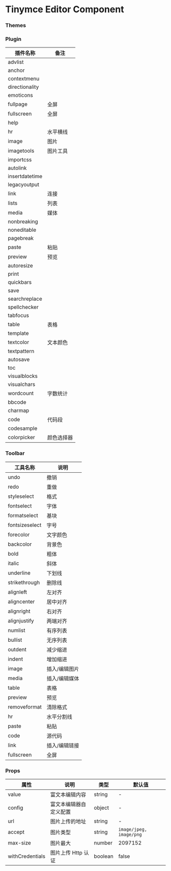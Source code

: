 # Tinymce Editor Component

### Themes

### Plugin

| 插件名称       | 备注       |
| -------------- | ---------- |
| advlist        |            |
| anchor         |            |
| contextmenu    |            |
| directionality |            |
| emoticons      |            |
| fullpage       | 全屏       |
| fullscreen     | 全屏       |
| help           |            |
| hr             | 水平横线   |
| image          | 图片       |
| imagetools     | 图片工具   |
| importcss      |            |
| autolink       |            |
| insertdatetime |            |
| legacyoutput   |            |
| link           | 连接       |
| lists          | 列表       |
| media          | 媒体       |
| nonbreaking    |            |
| noneditable    |            |
| pagebreak      |            |
| paste          | 粘贴       |
| preview        | 预览       |
| autoresize     |            |
| print          |            |
| quickbars      |            |
| save           |            |
| searchreplace  |            |
| spellchecker   |            |
| tabfocus       |            |
| table          | 表格       |
| template       |            |
| textcolor      | 文本颜色   |
| textpattern    |            |
| autosave       |            |
| toc            |            |
| visualblocks   |            |
| visualchars    |            |
| wordcount      | 字数统计   |
| bbcode         |            |
| charmap        |            |
| code           | 代码段     |
| codesample     |            |
| colorpicker    | 颜色选择器 |

### Toolbar

| 工具名称       | 说明          |
| -------------- | ------------- |
| undo           | 撤销          |
| redo           | 重做          |
| styleselect    | 格式          |
| fontselect     | 字体          |
| formatselect   | 基块          |
| fontsizeselect | 字号          |
| forecolor      | 文字颜色      |
| backcolor      | 背景色        |
| bold           | 粗体          |
| italic         | 斜体          |
| underline      | 下划线        |
| strikethrough  | 删除线        |
| alignleft      | 左对齐        |
| aligncenter    | 居中对齐      |
| alignright     | 右对齐        |
| alignjustify   | 两端对齐      |
| numlist        | 有序列表      |
| bullist        | 无序列表      |
| outdent        | 减少缩进      |
| indent         | 增加缩进      |
| image          | 插入/编辑图片 |
| media          | 插入/编辑媒体 |
| table          | 表格          |
| preview        | 预览          |
| removeformat   | 清除格式      |
| hr             | 水平分割线    |
| paste          | 粘贴          |
| code           | 源代码        |
| link           | 插入/编辑链接 |
| fullscreen     | 全屏          |

### Props

| 属性            | 说明                   | 类型    | 默认值                  |
| --------------- | ---------------------- | ------- | ----------------------- |
| value           | 富文本编辑内容         | string  | -                       |
| config          | 富文本编辑器自定义配置 | object  | -                       |
| url             | 图片上传的地址         | string  | -                       |
| accept          | 图片类型               | string  | `image/jpeg, image/png` |
| max-size        | 图片最大               | number  | 2097152                 |
| withCredentials | 图片上传 Http 认证     | boolean | false                   |
